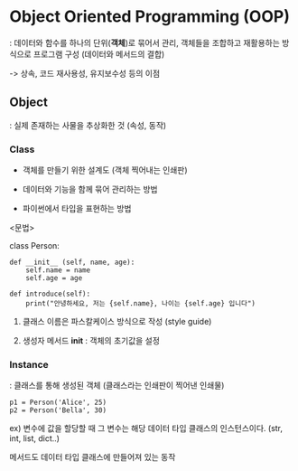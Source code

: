 # Object Oriented Programming (OOP)

: 데이터와 함수를 하나의 단위(**객체**)로 묶어서 관리, 객체들을 조합하고 재활용하는 방식으로 프로그램 구성 (데이터와 메서드의 결합)

-> 상속, 코드 재사용성, 유지보수성 등의 이점

## Object
: 실제 존재하는 사물을 추상화한 것 (속성, 동작)

### Class

- 객체를 만들기 위한 설계도 (객체 찍어내는 인쇄판)

- 데이터와 기능을 함께 묶어 관리하는 방법

- 파이썬에서 타입을 표현하는 방법

<문법>

class Person:

    def __init__ (self, name, age):
        self.name = name
        self.age = age

    def introduce(self):
        print("안녕하세요, 저는 {self.name}, 나이는 {self.age} 입니다")

1. 클래스 이름은 파스칼케이스 방식으로 작성 (style guide)


2. 생성자 메서드 __init__ : 객체의 초기값을 설정


### Instance

: 클래스를 통해 생성된 객체 (클래스라는 인쇄판이 찍어낸 인쇄물)

    p1 = Person('Alice', 25)
    p2 = Person('Bella', 30)

ex) 변수에 값을 할당할 때 그 변수는 해당 데이터 타입 클래스의 인스턴스이다. (str, int, list, dict..)

메서드도 데이터 타입 클래스에 만들어져 있는 동작

